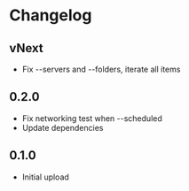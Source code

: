 # Changelog

## vNext

- Fix --servers and --folders, iterate all items

## 0.2.0

- Fix networking test when --scheduled
- Update dependencies

## 0.1.0

- Initial upload
